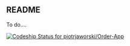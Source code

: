 ## README

To do....

[ ![Codeship Status for piotrjaworski/Order-App](https://codeship.com/projects/b97953b0-16af-0132-1b16-5e9521f3a2db/status)](https://codeship.com/projects/33934)
